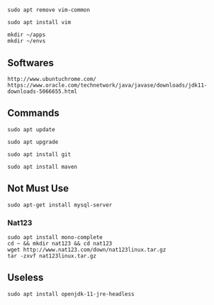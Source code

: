 #

## 
    sudo apt remove vim-common

    sudo apt install vim

    mkdir ~/apps
    mkdir ~/envs

## Softwares


    http://www.ubuntuchrome.com/
    https://www.oracle.com/technetwork/java/javase/downloads/jdk11-downloads-5066655.html

## Commands

    sudo apt update

    sudo apt upgrade
    
    sudo apt install git

    sudo apt install maven
    
## Not Must Use

    sudo apt-get install mysql-server

### Nat123

    sudo apt install mono-complete
    cd ~ && mkdir nat123 && cd nat123
    wget http://www.nat123.com/down/nat123linux.tar.gz
    tar -zxvf nat123linux.tar.gz


## Useless

    sudo apt install openjdk-11-jre-headless

